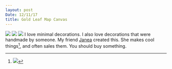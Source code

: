 ```yaml
---
layout: post
Date: 12/11/17
title: Gold Leaf Map Canvas
---
```


![][image-1]
![][image-2]
![][image-3]
I love minimal decorations. I also love decorations that were handmade by someone. My friend [Janea][1] created this. She makes cool things[^1], and often sales them. You should buy something.

[^1]:	![][image-4]

[1]:	http://facebook.com/janea.robling

[image-1]:	https://dl.dropboxusercontent.com/s/e7d9q3770ahyawx/IMG_1457.JPG
[image-2]:	https://dl.dropboxusercontent.com/s/n0bx3ggrohcmrb8/FullSizeRender-1.jpeg
[image-3]:	https://dl.dropboxusercontent.com/s/8qnauoov8kxjw32/IMG_1455.JPG
[image-4]:	https://dl.dropboxusercontent.com/s/51j3udowvagynk2/IMG_1489.JPG